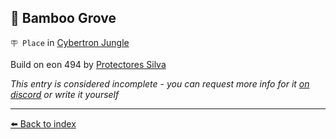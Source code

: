 ## 🎋 Bamboo Grove

`🪧 Place` in [Cybertron Jungle](/cybertron_jungle.html)

Build on eon 494 by [Protectores Silva](/protectores_silva.html)

_This entry is considered incomplete - you can request more info for it [on discord](<https://discord.com/channels/562910943848169472/1173922660489633802>) or write it yourself_


----------
[⬅️ Back to index](/index.md#9640_s)